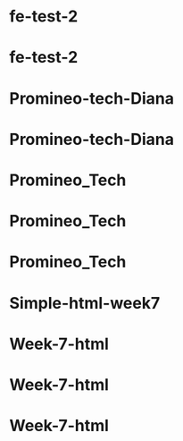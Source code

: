 # fe-test-2
# fe-test-2
# Promineo-tech-Diana
# Promineo-tech-Diana
# Promineo_Tech
# Promineo_Tech
# Promineo_Tech
# Simple-html-week7
# Week-7-html
# Week-7-html
# Week-7-html
